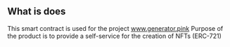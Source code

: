 ## What is does

This smart contract is used for the project www.generator.pink
Purpose of the product is to provide a self-service for the creation of NFTs (ERC-721) 
